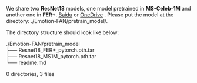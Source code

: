 We share two **ResNet18** models, one model pretrained in **MS-Celeb-1M** and another one in **FER+**. [Baidu](https://pan.baidu.com/s/1OgxPSSzUhaC9mPltIpp2pg) or [OneDrive](https://1drv.ms/u/s!AhGc2vUv7IQtl1Pt7FhPXr_Kofd5?e=3MvPFX) . Please put the model at the directory: ./Emotion-FAN/pretrain_model/.

The directory structure should look like below:

./Emotion-FAN/pretrain_model  
├── Resnet18_FER+_pytorch.pth.tar  
├── Resnet18_MS1M_pytorch.pth.tar<br>
└── readme.md

0 directories, 3 files
